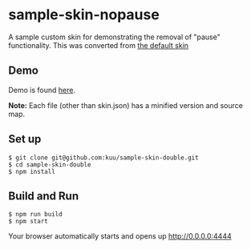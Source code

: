 # sample-skin-nopause

A sample custom skin for demonstrating the removal of "pause" functionality.
This was converted from [the default skin](https://github.com/ooyala/html5-skin)

## Demo

Demo is found [here](http://kuu.github.io/Demo/sample-skin-nopause).

__Note:__ Each file (other than skin.json) has a minified version and source map.

## Set up
```
$ git clone git@github.com:kuu/sample-skin-double.git
$ cd sample-skin-double
$ npm install
```

## Build and Run
```
$ npm run build
$ npm start
```
Your browser automatically starts and opens up http://0.0.0.0:4444

